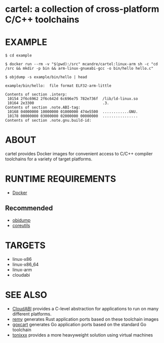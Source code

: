 # cartel: a collection of cross-platform C/C++ toolchains

# EXAMPLE

```console
$ cd example

$ docker run --rm -v "$(pwd):/src" mcandre/cartel:linux-arm sh -c "cd /src && mkdir -p bin && arm-linux-gnueabi-gcc -o bin/hello hello.c"

$ objdump -s example/bin/hello | head

example/bin/hello:	file format ELF32-arm-little

Contents of section .interp:
 10154 2f6c6962 2f6c642d 6c696e75 782e736f  /lib/ld-linux.so
 10164 2e3300                               .3.
Contents of section .note.ABI-tag:
 10168 04000000 10000000 01000000 474e5500  ............GNU.
 10178 00000000 03000000 02000000 00000000  ................
Contents of section .note.gnu.build-id:
```

# ABOUT

cartel provides Docker images for convenient access to C/C++ compiler toolchains for a variety of target platforms.

# RUNTIME REQUIREMENTS

* [Docker](https://www.docker.com)

## Recommended

* [objdump](https://linux.die.net/man/1/objdump)
* [coreutils](https://www.gnu.org/software/coreutils/coreutils.html)

# TARGETS

* linux-x86
* linux-x86_64
* linux-arm
* cloudabi

# SEE ALSO
* [CloudABI](https://nuxi.nl/) provides a C-level abstraction for applications to run on many different platforms.
* [remy](https://github.com/mcandre/remy) generates Rust application ports based on these toolchain images
* [goxcart](https://github.com/mcandre/goxcart) generates Go application ports based on the standard Go toolchain
* [tonixxx](https://github.com/mcandre/tonixxx) provides a more heavyweight solution using virtual machines
